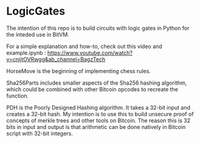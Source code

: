 # LogicGates
The intention of this repo is to build circuits with logic gates in Python for the inteded use in BitVM.

For a simple explanation and how-to, check out this video and example.ipynb :
https://www.youtube.com/watch?v=cnijtOVRwgg&ab_channel=BagzTech

HorseMove is the beginning of implementing chess rules.

Sha256Parts includes smaller aspects of the Sha256 hashing algorithm, which could be combined with other Bitcoin opcodes to recreate the function.

PDH is the Poorly Designed Hashing algorithm. It takes a 32-bit input and creates a 32-bit hash. My intention is to use this to build unsecure proof of concepts of merkle trees and other tools on Bitcoin. The reason this is 32 bits in input and output is that arithmetic can be done natively in Bitcoin script with 32-bit integers.
